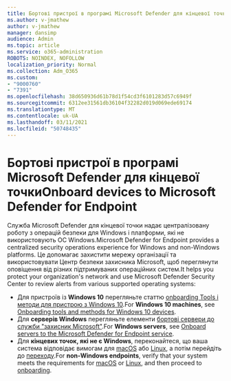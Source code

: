 ```yaml
---
title: Бортові пристрої в програмі Microsoft Defender для кінцевої точки
ms.author: v-jmathew
author: v-jmathew
manager: dansimp
audience: Admin
ms.topic: article
ms.service: o365-administration
ROBOTS: NOINDEX, NOFOLLOW
localization_priority: Normal
ms.collection: Adm_O365
ms.custom:
- "9000760"
- "7391"
ms.openlocfilehash: 38d650936d61b78d1f54cd3f6101283d57c6949f
ms.sourcegitcommit: 6312ee31561db36104f32282d019d069ede69174
ms.translationtype: MT
ms.contentlocale: uk-UA
ms.lasthandoff: 03/11/2021
ms.locfileid: "50748435"
---
```

# <a name="onboard-devices-to-microsoft-defender-for-endpoint"></a><span data-ttu-id="386d2-102">Бортові пристрої в програмі Microsoft Defender для кінцевої точки</span><span class="sxs-lookup"><span data-stu-id="386d2-102">Onboard devices to Microsoft Defender for Endpoint</span></span>

<span data-ttu-id="386d2-103">Служба Microsoft Defender для кінцевої точки надає централізовану роботу з операцій безпеки для Windows і платформи, які не використовують ОС Windows.</span><span class="sxs-lookup"><span data-stu-id="386d2-103">Microsoft Defender for Endpoint provides a centralized security operations experience for Windows and non-Windows platforms.</span></span> <span data-ttu-id="386d2-104">Це допомагає захистити мережу організації та використовувати Центр безпеки захисника Microsoft, щоб переглянути оповіщення від різних підтримуваних операційних систем.</span><span class="sxs-lookup"><span data-stu-id="386d2-104">It helps you protect your organization's network and use Microsoft Defender Security Center to review alerts from various supported operating systems:</span></span>

- <span data-ttu-id="386d2-105">Для пристроїв із **Windows 10** перегляньте статтю [onboarding Tools і методи для пристрою з Windows 10](https://go.microsoft.com/fwlink/?linkid=2143460).</span><span class="sxs-lookup"><span data-stu-id="386d2-105">For **Windows 10 machines**, see [Onboarding tools and methods for Windows 10 devices](https://go.microsoft.com/fwlink/?linkid=2143460).</span></span>
- <span data-ttu-id="386d2-106">Для **серверів Windows** перегляньте елементи [бортові сервери до служби "захисник Microsoft"](https://go.microsoft.com/fwlink/?linkid=2143627).</span><span class="sxs-lookup"><span data-stu-id="386d2-106">For **Windows servers**, see [Onboard servers to the Microsoft Defender for Endpoint service](https://go.microsoft.com/fwlink/?linkid=2143627).</span></span>
- <span data-ttu-id="386d2-107">Для **кінцевих точок, які не є Windows**, переконайтеся, що ваша система відповідає вимогам для [macOS](https://go.microsoft.com/fwlink/?linkid=2143461) або [Linux](https://go.microsoft.com/fwlink/?linkid=2143462), а потім перейдіть до [переходу](https://go.microsoft.com/fwlink/?linkid=2143628).</span><span class="sxs-lookup"><span data-stu-id="386d2-107">For **non-Windows endpoints**, verify that your system meets the requirements for [macOS](https://go.microsoft.com/fwlink/?linkid=2143461) or [Linux](https://go.microsoft.com/fwlink/?linkid=2143462), and then proceed to [onboarding](https://go.microsoft.com/fwlink/?linkid=2143628).</span></span>
